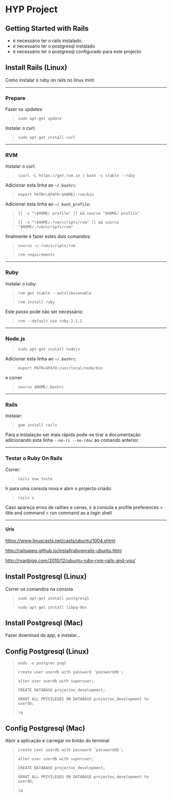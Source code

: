 # HYP Project

## Getting Started with Rails

*   é necessário ter o rails instalado.
*   é necessário ter o postgresql instalado
*   é necessário ter o postgresql configurado para este projecto

## Install Rails (Linux)

Como instalar o ruby on rails no linux mint

----------

### Prepare

Fazer os updates:

> `sudo apt-get update`

Instalar o curl:

> `sudo apt-get install curl`

----------

### RVM

Instalar o curl:

> `\curl -L https://get.rvm.io | bash -s stable --ruby`

Adicionar esta linha ao `~/.bashrc`:

> `export PATH=\$PATH:$HOME/.rvm/bin`

Adicionar esta linha ao `~/.bash_profile`:

> `[[ -s "\$HOME/.profile" ]] && source "$HOME/.profile"`
>
> `[[ -s "\$HOME/.rvm/scripts/rvm" ]] && source "$HOME/.rvm/scripts/rvm"`

finalmente é fazer estes dois comandos:

> `source ~/.rvm/scripts/rvm`
>
> `rvm requirements`

----------

### Ruby

Instalar o ruby:

> `rvm get stable --autolibs=enable`
>
> `rvm install ruby`

Este passo pode não ser necessário:

> `rvm --default use ruby-2.1.2`

----------

### Node.js

> `sudo apt-get install nodejs`

Adicionar esta linha ao `~/.bashrc`:

> `export PATH=$PATH:/usr/local/node/bin`

e correr

> `source $HOME/.bashrc`

----------

### Rails

Instalar:

> `gem install rails`

Para a instalação ser mais rápida pode-se tirar a documentação adicionando esta linha `--no-ri --no-rdoc` ao comando anterior.

----------

### Testar o Ruby On Rails

Correr:

> `rails new teste`

Ir para uma consola nova e abrir o projecto criado:

> `rails s`

Caso apareça erros de railties e cenas, ir à consola a profile preferences > title and command > run command as a login shell

----------

#### Urls

<https://www.linuxcasts.net/casts/ubuntu/1004.shtml>

<http://railsapps.github.io/installrubyonrails-ubuntu.html>

<http://ryanbigg.com/2010/12/ubuntu-ruby-rvm-rails-and-you/>

## Install Postgresql (Linux)

Correr os comandos na consola

> `sudo apt-get install postgresql`
>
> `sudo apt-get install libpq-dev`

## Install Postgresql (Mac)

Fazer download da app, e instalar...

## Config Postgresql (Linux)

> `sudo -u postgres psql`
>
> `create user userdb with password 'passworddb';`
>
> `alter user userdb with superuser;`
>
> `CREATE DATABASE projectox_development;`
>
> `GRANT ALL PRIVILEGES ON DATABASE projectox_development to userdb;`
>
> `\q`

## Config Postgresql (Mac)

Abrir a aplicação e carregar no botão do terminal

> `create user userdb with password 'passworddb';`
>
> `alter user userdb with superuser;`
>
> `CREATE DATABASE projectox_development;`
>
> `GRANT ALL PRIVILEGES ON DATABASE projectox_development to userdb;`
>
> `\q`
